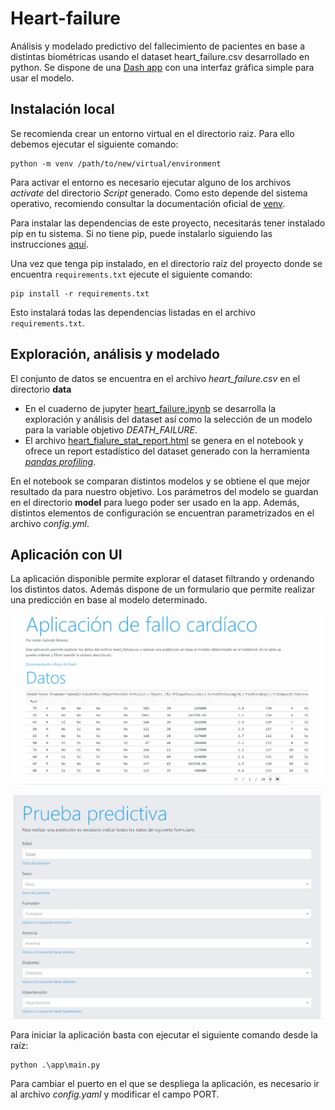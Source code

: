 # Heart-failure
Análisis y modelado predictivo del fallecimiento de pacientes en base a distintas biométricas usando el dataset heart_failure.csv desarrollado en python. Se dispone de una [Dash app](https://plotly.com/dash/) con una interfaz gráfica simple para usar el modelo.

## Instalación local

Se recomienda crear un entorno virtual en el directorio raiz. Para ello debemos ejecutar el siguiente comando:

```
python -m venv /path/to/new/virtual/environment
```

Para activar el entorno es necesario ejecutar alguno de los archivos *activate* del directorio *Script* generado. Como esto depende del sistema operativo, recomiendo consultar la documentación oficial de [venv](https://docs.python.org/3/library/venv.html).

Para instalar las dependencias de este proyecto, necesitarás tener instalado pip en tu sistema. Si no tiene pip, puede instalarlo siguiendo las instrucciones [aquí](https://pip.pypa.io/en/stable/installation/).

Una vez que tenga pip instalado, en el directorio raíz del proyecto donde se encuentra `requirements.txt` ejecute el siguiente comando:

```
pip install -r requirements.txt
```

Esto instalará todas las dependencias listadas en el archivo `requirements.txt`.

## Exploración, análisis y modelado

El conjunto de datos se encuentra en el archivo *heart_failure.csv* en el directorio **data**

* En el cuaderno de jupyter [heart_failure.ipynb](heart_failure.ipynb) se desarrolla la exploración y análisis del dataset así como la selección de un modelo para la variable objetivo *DEATH_FAILURE*.
* El archivo [heart_fialure_stat_report.html](heart_fialure_stat_report.html) se genera en el notebook y ofrece un report estadístico del dataset generado con la herramienta [*pandas profiling*](https://pandas-profiling.ydata.ai/docs/master/index.html).

En el notebook se comparan distintos modelos y se obtiene el que mejor resultado da para nuestro objetivo. Los parámetros del modelo se guardan en el directorio **model** para luego poder ser usado en la app. Además, distintos elementos de configuración se encuentran parametrizados en el archivo *config.yml*.

## Aplicación con UI

La aplicación disponible permite explorar el dataset filtrando y ordenando los distintos datos. Además dispone de un formulario que permite realizar una predicción en base al modelo determinado.

<p align="center">
 <img src="images/table.gif"
     alt="Generated image example"
     style="float: center; margin-right: 10px;" />
<p>

<p align="center">
 <img src="images/test.gif"
     alt="Generated image example"
     style="float: center; margin-right: 10px;" />
<p>

Para iniciar la aplicación basta con ejecutar el siguiente comando desde la raíz:

```
python .\app\main.py
```

Para cambiar el puerto en el que se despliega la aplicación, es necesario ir al archivo *config.yaml* y modificar el campo PORT.
